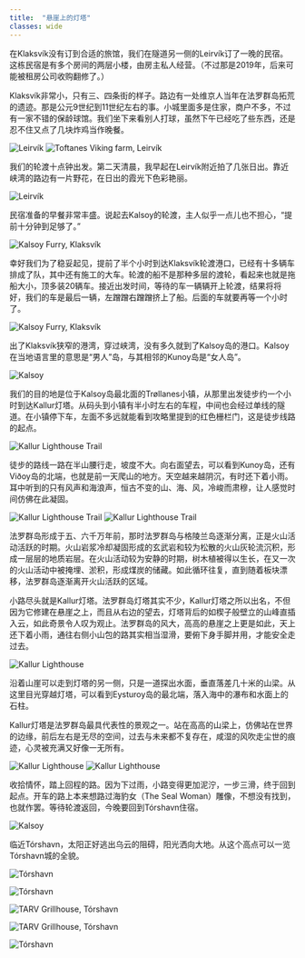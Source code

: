 ```yaml
---
title:  "悬崖上的灯塔"
classes: wide
---
```


在Klaksvík没有订到合适的旅馆，我们在隧道另一侧的Leirvík订了一晚的民宿。这栋民宿是有多个房间的两层小楼，由房主私人经营。（不过那是2019年，后来可能被租房公司收购翻修了。）

Klaksvík非常小，只有三、四条街的样子。路边有一处维京人当年在法罗群岛拓荒的遗迹。那是公元9世纪到11世纪左右的事。小城里面多是住家，商户不多，不过有一家不错的保龄球馆。我们坐下来看别人打球，虽然下午已经吃了些东西，还是忍不住又点了几块炸鸡当作晚餐。

![Leirvík](https://ik.imagekit.io/wavelet/2019-FaroeIsland/tr:n-blogs_w/IMG_20190704_201748-Edit.jpg)
![Toftanes Viking farm, Leirvík](https://ik.imagekit.io/wavelet/2019-FaroeIsland/tr:n-blogs_w/IMG_20190704_202248.jpg)

我们的轮渡十点钟出发。第二天清晨，我早起在Leirvík附近拍了几张日出。靠近峡湾的路边有一片野花，在日出的霞光下色彩艳丽。

![Leirvík](https://ik.imagekit.io/wavelet/2019-FaroeIsland/tr:n-blogs_w/_90A2350.jpg)

民宿准备的早餐非常丰盛。说起去Kalsoy的轮渡，主人似乎一点儿也不担心，“提前十分钟到足够了。”

![Kalsoy Furry, Klaksvík](https://ik.imagekit.io/wavelet/2019-FaroeIsland/tr:n-blogs_h/IMG_20190705_073109.jpg)

幸好我们为了稳妥起见，提前了半个小时到达Klaksvík轮渡港口，已经有十多辆车排成了队，其中还有施工的大车。轮渡的船不是那种多层的渡轮，看起来也就是拖船大小，顶多装20辆车。接近出发时间，等待的车一辆辆开上轮渡，结果将将好，我们的车是最后一辆，左蹭蹭右蹭蹭挤上了船。后面的车就要再等一个小时了。

![Kalsoy Furry, Klaksvík](https://ik.imagekit.io/wavelet/2019-FaroeIsland/tr:n-blogs_h/IMG_20190705_095526.jpg)

出了Klaksvík狭窄的港湾，穿过峡湾，没有多久就到了Kalsoy岛的港口。Kalsoy在当地语言里的意思是“男人”岛，与其相邻的Kunoy岛是“女人岛”。

![Kalsoy](https://ik.imagekit.io/wavelet/2019-FaroeIsland/tr:n-blogs_w/_90A2387.jpg)

我们的目的地是位于Kalsoy岛最北面的Trøllanes小镇，从那里出发徒步约一个小时到达Kallur灯塔。从码头到小镇有半小时左右的车程，中间也会经过单线的隧道。在小镇停下车，左面不多远就能看到攻略里提到的红色栅栏门，这是徒步线路的起点。

![Kallur Lighthouse Trail](https://ik.imagekit.io/wavelet/2019-FaroeIsland/tr:n-blogs_h/IMG_20190705_135055.jpg)

徒步的路线一路在半山腰行走，坡度不大。向右面望去，可以看到Kunoy岛，还有Viðoy岛的北端，也就是前一天爬山的地方。天空越来越阴沉，有时还下着小雨。耳中听到的只有风声和海浪声，恒古不变的山、海、风，冷峻而肃穆，让人感觉时间仿佛在此凝固。

![Kallur Lighthouse Trail](https://ik.imagekit.io/wavelet/2019-FaroeIsland/tr:n-blogs_w/_90A2414-Edit.jpg)
![Kallur Lighthouse Trail](https://ik.imagekit.io/wavelet/2019-FaroeIsland/tr:n-blogs_w/_MG_0965-Enhanced-NR_BW.jpg)

法罗群岛形成于五、六千万年前，那时法罗群岛与格陵兰岛逐渐分离，正是火山活动活跃的时期。火山岩浆冷却凝固形成的玄武岩和较为松散的火山灰轮流沉积，形成一层层的地质岩层。在火山活动较为安静的时期，树木植被得以生长，在又一次的火山活动中被掩埋、淤积，形成煤炭的储藏。如此循环往复，直到随着板块漂移，法罗群岛逐渐离开火山活跃的区域。

小路尽头就是Kallur灯塔。法罗群岛灯塔其实不少，Kallur灯塔之所以出名，不但因为它修建在悬崖之上，而且从右边的望去，灯塔背后的如楔子般壁立的山峰直插入云，如此奇景令人叹为观止。法罗群岛的风大，高高的悬崖之上更是如此，天上还下着小雨，通往右侧小山包的路其实相当湿滑，要俯下身手脚并用，才能安全走过去。

![Kallur Lighthouse](https://ik.imagekit.io/wavelet/2019-FaroeIsland/tr:n-blogs_h/_90A2425-deline.jpg)

沿着山崖可以走到灯塔的另一侧，只是一道探出水面，垂直落差几十米的山梁。从这里目光穿越灯塔，可以看到Eysturoy岛的最北端，落入海中的瀑布和水面上的石柱。

Kallur灯塔是法罗群岛最具代表性的景观之一。站在高高的山梁上，仿佛站在世界的边缘，前后左右是无尽的空间，过去与未来都不复存在，咸湿的风吹走尘世的痕迹，心灵被充满又好像一无所有。

![Kallur Lighthouse](https://ik.imagekit.io/wavelet/2019-FaroeIsland/tr:n-blogs_w/_90A2424.jpg)
![Kallur Lighthouse](https://ik.imagekit.io/wavelet/2019-FaroeIsland/tr:n-blogs_w/_90A2450-Enhanced-NR.jpg)

收拾情怀，踏上回程的路。因为下过雨，小路变得更加泥泞，一步三滑，终于回到起点。开车的路上本来想路过海豹女（The Seal Woman）雕像，不想没有找到，也就作罢。等待轮渡返回，今晚要回到Tórshavn住宿。

![Kalsoy](https://ik.imagekit.io/wavelet/2019-FaroeIsland/tr:n-blogs_w/IMG_20190705_144012.jpg)

临近Tórshavn，太阳正好逃出乌云的阻碍，阳光洒向大地。从这个高点可以一览Tórshavn城的全貌。

![Tórshavn](https://ik.imagekit.io/wavelet/2019-FaroeIsland/tr:n-blogs_w/_90A2484-Pano.jpg)


![Tórshavn](https://ik.imagekit.io/wavelet/2019-FaroeIsland/tr:n-blogs_w/IMG_20190705_203750.jpg)

![TARV Grillhouse, Tórshavn](https://ik.imagekit.io/wavelet/2019-FaroeIsland/tr:n-blogs_w/IMG_20190705_222421.jpg)

![TARV Grillhouse, Tórshavn](https://ik.imagekit.io/wavelet/2019-FaroeIsland/tr:n-blogs_w/IMG_20190705_211836.jpg)

![Tórshavn](https://ik.imagekit.io/wavelet/2019-FaroeIsland/tr:n-blogs_w/IMG_20190705_223455.jpg)

